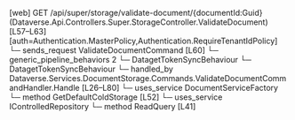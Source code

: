 [web] GET /api/super/storage/validate-document/{documentId:Guid}  (Dataverse.Api.Controllers.Super.StorageController.ValidateDocument)  [L57–L63] [auth=Authentication.MasterPolicy,Authentication.RequireTenantIdPolicy]
  └─ sends_request ValidateDocumentCommand [L60]
    └─ generic_pipeline_behaviors 2
      └─ DatagetTokenSyncBehaviour
      └─ DatagetTokenSyncBehaviour
    └─ handled_by Dataverse.Services.DocumentStorage.Commands.ValidateDocumentCommandHandler.Handle [L26–L80]
      └─ uses_service DocumentServiceFactory
        └─ method GetDefaultColdStorage [L52]
      └─ uses_service IControlledRepository<DocumentVersion>
        └─ method ReadQuery [L41]

